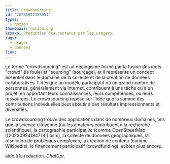 ```yaml
---
title: Crowdsourcing
id: "20230927103951"
types:
  - notion
thumbnail: notion.png
kesako: Production des contenus par les usagers
tags:
  - usager
  - données
link:
---
```


Le terme "crowdsourcing" est un néologisme formé par la fusion des mots "crowd" (la foule) et "sourcing" (sourçage), et il représente un concept essentiel dans le domaine de la collecte et de la création de données collaboratives. Il désigne un modèle participatif où un grand nombre de personnes, généralement via Internet, contribuent à une tâche ou à un projet, en apportant leurs connaissances, leurs compétences, ou leurs ressources. Le crowdsourcing repose sur l'idée que la somme des contributions individuelles peut aboutir à des résultats impressionnants et diversifiés.

Le crowdsourcing trouve des applications dans de nombreux domaines, tels que la science citoyenne (où les amateurs contribuent à la recherche scientifique), la cartographie participative (comme OpenStreetMap [[20230924194718]] osm), la collecte de données géographiques, la résolution de problèmes complexes, la création de contenu (comme Wikipedia), le financement participatif (crowdfunding), et bien plus encore.

aide à la rédaction. *ChatGpt.*

